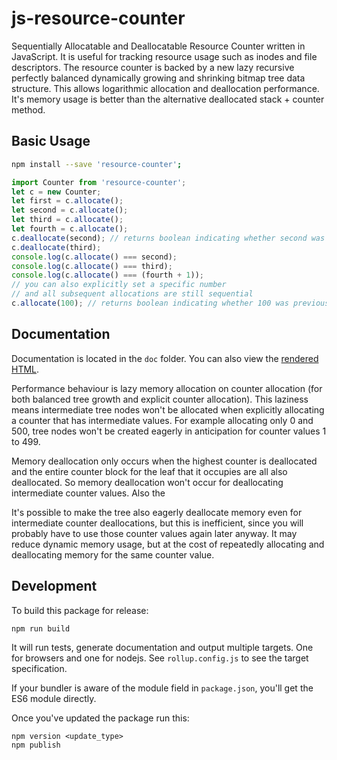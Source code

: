 # js-resource-counter

Sequentially Allocatable and Deallocatable Resource Counter written in JavaScript. It is useful for tracking resource usage such as inodes and file descriptors. The resource counter is backed by a new lazy recursive perfectly balanced dynamically growing and shrinking bitmap tree data structure. This allows logarithmic allocation and deallocation performance. It's memory usage is better than the alternative deallocated stack + counter method.

Basic Usage
------------

```sh
npm install --save 'resource-counter';
```

```js
import Counter from 'resource-counter';
let c = new Counter;
let first = c.allocate();
let second = c.allocate();
let third = c.allocate();
let fourth = c.allocate();
c.deallocate(second); // returns boolean indicating whether second was previously allocated
c.deallocate(third);
console.log(c.allocate() === second);
console.log(c.allocate() === third);
console.log(c.allocate() === (fourth + 1));
// you can also explicitly set a specific number
// and all subsequent allocations are still sequential
c.allocate(100); // returns boolean indicating whether 100 was previously unallocated
```

Documentation
--------------

Documentation is located in the `doc` folder. You can also view the [rendered HTML](http://cdn.rawgit.com/MatrixAI/js-resource-counter/4360d14/doc/index.html).

Performance behaviour is lazy memory allocation on counter allocation (for both balanced tree growth and explicit counter allocation). This laziness means intermediate tree nodes won't be allocated when explicitly allocating a counter that has intermediate values. For example allocating only 0 and 500, tree nodes won't be created eagerly in anticipation for counter values 1 to 499.

Memory deallocation only occurs when the highest counter is deallocated and the entire counter block for the leaf that it occupies are all also deallocated. So memory deallocation won't occur for deallocating intermediate counter values. Also the

It's possible to make the tree also eagerly deallocate memory even for intermediate counter deallocations, but this is inefficient, since you will probably have to use those counter values again later anyway. It may reduce dynamic memory usage, but at the cost of repeatedly allocating and deallocating memory for the same counter value.

Development
------------

To build this package for release:

```
npm run build
```

It will run tests, generate documentation and output multiple targets. One for browsers and one for nodejs. See `rollup.config.js` to see the target specification.

If your bundler is aware of the module field in `package.json`, you'll get the ES6 module directly.

Once you've updated the package run this:

```
npm version <update_type>
npm publish
```
